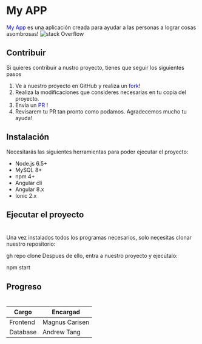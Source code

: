 # My APP
<span style="color:blue">My App</span> es una aplicación creada para ayudar a las personas a lograr cosas asombrosas!
![stack Overflow](https://preview.redd.it/sk9nb6lgccq31.gif?format=png8&s=4314adede1e763a54cb4b435e3d246da0460d3ae)

**Contribuir**
-

Si quieres contribuir a nustro proyecto, tienes que seguir los siguientes pasos

1. Ve a nuestro proyecto en GitHub y realiza un <span style="color:blue">fork</span>!
2. Realiza la modificaciones que consideres necesarias en tu copia del proyecto.
3. Envía un <span style="color:blue">PR</span> !
4. Revisarem tu PR tan pronto como podamos. Agradecemos mucho tu ayuda!

**Instalación**
-

Necesitarás las siguientes herramientas para poder ejecutar el proyecto:
- Node.js 6.5+
- MySQL 8+
- npm 4+
- Angular cli
- Angular 8.x
- Ionic 2.x

**Ejecutar el proyecto**
-
#
Una vez instalados todos los programas necesarios, solo necesitas clonar nuestro repositorio:

gh repo clone <repo>
Despues de ello, entra a nuestro proyecto y ejecútalo:

npm start

**Progreso**
-
#
| Cargo | Encargad |
| ------------- | ------------- |
| Frontend  | Magnus Carisen  |
| Database  | Andrew Tang  |
